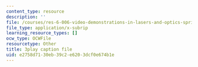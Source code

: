 ```yaml
---
content_type: resource
description: ''
file: /courses/res-6-006-video-demonstrations-in-lasers-and-optics-spring-2008/e2758d7130eb39c2e6203dcf0e674b1e_JYzKNjD1zEU.srt
file_type: application/x-subrip
learning_resource_types: []
ocw_type: OCWFile
resourcetype: Other
title: 3play caption file
uid: e2758d71-30eb-39c2-e620-3dcf0e674b1e
---
```

